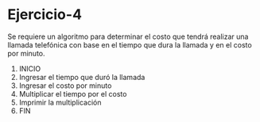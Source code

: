 # Ejercicio-4
Se requiere un algoritmo para determinar el costo que tendrá realizar una llamada telefónica con base en el tiempo que dura la llamada y en el costo por minuto.

1. INICIO
2. Ingresar el tiempo que duró la llamada
3. Ingresar el costo por minuto
4. Multiplicar el tiempo por el costo
5. Imprimir la multiplicación
6. FIN